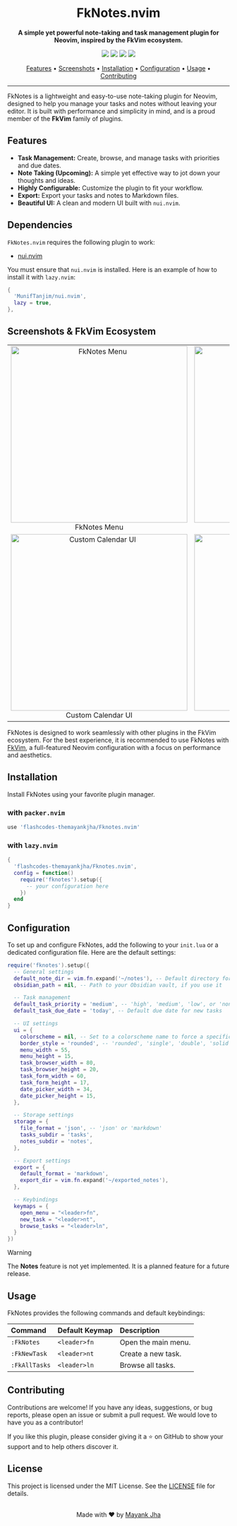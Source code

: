 <div align="center">

# FkNotes.nvim

**A simple yet powerful note-taking and task management plugin for Neovim, inspired by the FkVim ecosystem.**

</div>

<p align="center">
  <img src="https://img.shields.io/badge/Made%20with-Lua-blue.svg?style=for-the-badge&logo=lua" />
  <img src="https://img.shields.io/badge/Powered%20by-Neovim-green.svg?style=for-the-badge&logo=neovim" />
  <a href="https://github.com/flashcodes-themayankjha/Fknotes.nvim/stargazers"><img src="https://img.shields.io/github/stars/flashcodes-themayankjha/Fknotes.nvim?style=for-the-badge" /></a>
  <a href="https://github.com/flashcodes-themayankjha/Fknotes.nvim/blob/main/LICENSE"><img src="https://img.shields.io/github/license/flashcodes-themayankjha/Fknotes.nvim?style=for-the-badge" /></a>
</p>

<p align="center">
  <a href="#features">Features</a> •
  <a href="#screenshots">Screenshots</a> •
  <a href="#installation">Installation</a> •
  <a href="#configuration">Configuration</a> •
  <a href="#usage">Usage</a> •
  <a href="#contributing">Contributing</a>
</p>

---

FkNotes is a lightweight and easy-to-use note-taking plugin for Neovim, designed to help you manage your tasks and notes without leaving your editor. It is built with performance and simplicity in mind, and is a proud member of the **FkVim** family of plugins.

## Features

-   **Task Management:** Create, browse, and manage tasks with priorities and due dates.
-   **Note Taking (Upcoming):** A simple yet effective way to jot down your thoughts and ideas.
-   **Highly Configurable:** Customize the plugin to fit your workflow.
-   **Export:** Export your tasks and notes to Markdown files.
-   **Beautiful UI:** A clean and modern UI built with `nui.nvim`.

## Dependencies

`FkNotes.nvim` requires the following plugin to work:

-   [nui.nvim](https://github.com/MunifTanjim/nui.nvim)

You must ensure that `nui.nvim` is installed. Here is an example of how to install it with `lazy.nvim`:

```lua
{
  'MunifTanjim/nui.nvim',
  lazy = true,
},
```

## Screenshots & FkVim Ecosystem

<table align="center">
  <tr>
    <td align="center">
      <img width="400" alt="FkNotes Menu" src="https://github.com/user-attachments/assets/b4fe551b-cfda-4b64-8067-b830114d11d1" />
      <br>
      FkNotes Menu
    </td>
    <td align="center">
      <img width="400" alt="New Task Menu" src="https://github.com/user-attachments/assets/46de455b-87b0-41f7-b495-1bbcc63cc468" />
      <br>
      New Task Menu
    </td>
  </tr>
  <tr>
    <td align="center">
      <img width="400" alt="Custom Calendar UI" src="https://github.com/user-attachments/assets/ea202eac-6eef-4034-9f5c-61e19c5fc772" />
      <br>
      Custom Calendar UI
    </td>
    <td align="center">
      <img width="400" alt="Browser tasks" src="https://github.com/user-attachments/assets/b6310f4b-85c0-4ea8-947d-d396bc5f6a71" />
      <br>
      Browser tasks
    </td>
  </tr>
</table>

FkNotes is designed to work seamlessly with other plugins in the FkVim ecosystem. For the best experience, it is recommended to use FkNotes with [FkVim](https://github.com/TheFlashCodes/FKvim), a full-featured Neovim configuration with a focus on performance and aesthetics.

## Installation

Install FkNotes using your favorite plugin manager.

### with `packer.nvim`

```lua
use 'flashcodes-themayankjha/Fknotes.nvim'
```

### with `lazy.nvim`

```lua
{
  'flashcodes-themayankjha/Fknotes.nvim',
  config = function()
    require('fknotes').setup({
      -- your configuration here
    })
  end
}
```

## Configuration

To set up and configure FkNotes, add the following to your `init.lua` or a dedicated configuration file. Here are the default settings:

```lua
require('fknotes').setup({
  -- General settings
  default_note_dir = vim.fn.expand('~/notes'), -- Default directory for notes and tasks
  obsidian_path = nil, -- Path to your Obsidian vault, if you use it

  -- Task management
  default_task_priority = 'medium', -- 'high', 'medium', 'low', or 'none'
  default_task_due_date = 'today', -- Default due date for new tasks

  -- UI settings
  ui = {
    colorscheme = nil, -- Set to a colorscheme name to force a specific theme
    border_style = 'rounded', -- 'rounded', 'single', 'double', 'solid'
    menu_width = 55,
    menu_height = 15,
    task_browser_width = 80,
    task_browser_height = 20,
    task_form_width = 60,
    task_form_height = 17,
    date_picker_width = 34,
    date_picker_height = 15,
  },

  -- Storage settings
  storage = {
    file_format = 'json', -- 'json' or 'markdown'
    tasks_subdir = 'tasks',
    notes_subdir = 'notes',
  },

  -- Export settings
  export = {
    default_format = 'markdown',
    export_dir = vim.fn.expand('~/exported_notes'),
  },

  -- Keybindings
  keymaps = {
    open_menu = "<leader>fn",
    new_task = "<leader>nt",
    browse_tasks = "<leader>ln",
  }
})
```

> [!WARNING]
> The **Notes** feature is not yet implemented. It is a planned feature for a future release.

## Usage

FkNotes provides the following commands and default keybindings:

| Command | Default Keymap | Description |
| :--- | :--- | :--- |
| `:FkNotes` | `<leader>fn` | Open the main menu. |
| `:FkNewTask` | `<leader>nt` | Create a new task. |
| `:FkAllTasks` | `<leader>ln` | Browse all tasks. |


## Contributing

Contributions are welcome! If you have any ideas, suggestions, or bug reports, please open an issue or submit a pull request. We would love to have you as a contributor!

If you like this plugin, please consider giving it a ⭐ on GitHub to show your support and to help others discover it.

## License

This project is licensed under the MIT License. See the [LICENSE](LICENSE) file for details.

<div align="center">
  <br>
  Made with ❤️ by <a href="https://github.com/flashcodes-themayankjha">Mayank Jha</a>
</div>

